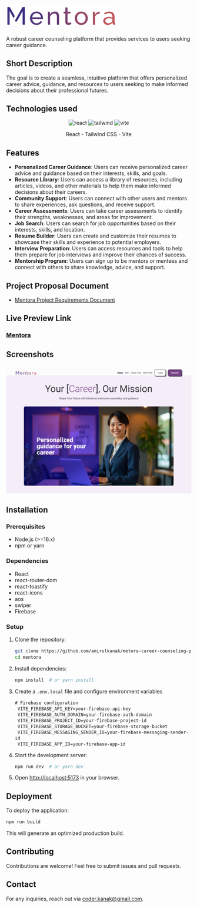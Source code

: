 # <img width='300' src="src/assets/images/mentora-logo.png"/>

A robust career counseling platform that provides services to users seeking career guidance.

## Short Description

The goal is to create a seamless, intuitive platform that offers personalized career advice, guidance, and resources to users seeking to make informed decisions about their professional futures.

## Technologies used

<p align="center">
  <img width="100" src="https://img.icons8.com/?size=100&id=123603&format=png&color=000000" alt="react"/>
  <img width="100" src="https://img.icons8.com/?size=100&id=4PiNHtUJVbLs&format=png&color=000000" alt="tailwind"/>
  <img width="100" src="https://img.icons8.com/?size=100&id=dJjTWMogzFzg&format=png&color=000000" alt="vite"/>
</p>

<div align="center">React - Tailwind CSS - Vite</div>

## Features

- **Personalized Career Guidance**: Users can receive personalized career advice and guidance based on their interests, skills, and goals.
- **Resource Library**: Users can access a library of resources, including articles, videos, and other materials to help them make informed decisions about their careers.
- **Community Support**: Users can connect with other users and mentors to share experiences, ask questions, and receive support.
- **Career Assessments**: Users can take career assessments to identify their strengths, weaknesses, and areas for improvement.
- **Job Search**: Users can search for job opportunities based on their interests, skills, and location.
- **Resume Builder**: Users can create and customize their resumes to showcase their skills and experience to potential employers.
- **Interview Preparation**: Users can access resources and tools to help them prepare for job interviews and improve their chances of success.
- **Mentorship Program**: Users can sign up to be mentors or mentees and connect with others to share knowledge, advice, and support.

## Project Proposal Document
- [Mentora Project Requirements Document](https://docs.google.com/document/d/1ErVVKPWEMzrmOn4bp18Vba0nfUpK-KZpqcTvSNffLKU/edit?usp=drive_link)

## Live Preview Link
### [Mentora](https://mentora-amirulkanak.web.app/)

## Screenshots
<div align="center">
<img src="./src/assets/images/mentora-preview.png" alt="mentora" border="0">
</div>

## Installation
### Prerequisites
- Node.js (>=16.x)
- npm or yarn

### Dependencies
- React
- react-router-dom
- react-toastify
- react-icons
- aos
- swiper
- Firebase
### Setup
1. Clone the repository:
   ```sh
   git clone https://github.com/amirulkanak/metora-career-counseling-platform.git
   cd mentora
   ```
2. Install dependencies:
   ```sh
   npm install  # or yarn install
   ```
3. Create a `.env.local` file and configure environment variables
   ```env
   # Firebase configuration
    VITE_FIREBASE_API_KEY=your-firebase-api-key
    VITE_FIREBASE_AUTH_DOMAIN=your-firebase-auth-domain
    VITE_FIREBASE_PROJECT_ID=your-firebase-project-id
    VITE_FIREBASE_STORAGE_BUCKET=your-firebase-storage-bucket
    VITE_FIREBASE_MESSAGING_SENDER_ID=your-firebase-messaging-sender-id
    VITE_FIREBASE_APP_ID=your-firebase-app-id
    ```
4. Start the development server:
   ```sh
   npm run dev  # or yarn dev
   ```
5. Open [http://localhost:5173](http://localhost:5173) in your browser.

## Deployment
To deploy the application:
```sh
npm run build
```
This will generate an optimized production build.

## Contributing
Contributions are welcome! Feel free to submit issues and pull requests.

## Contact
For any inquiries, reach out via [coder.kanak@gmail.com](mailto:your-email@example.com).